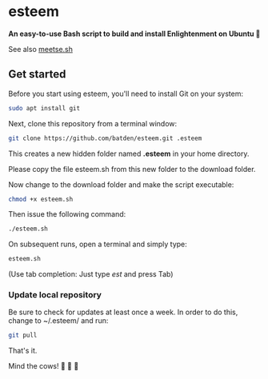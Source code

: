 # esteem

**An easy-to-use Bash script to build and install Enlightenment on Ubuntu :kiss:**

See also [meetse.sh](https://github.com/batden/meetse)

## Get started

Before you start using esteem, you'll need to install Git on your system:

```bash
sudo apt install git
```

Next, clone this repository from a terminal window:

```bash
git clone https://github.com/batden/esteem.git .esteem
```

This creates a new hidden folder named **.esteem** in your home directory.

Please copy the file esteem.sh from this new folder to the download folder.

Now change to the download folder and make the script executable:

```bash
chmod +x esteem.sh
```

Then issue the following command:

```bash
./esteem.sh
```

On subsequent runs, open a terminal and simply type:

```bash
esteem.sh
```

(Use tab completion: Just type *est* and press Tab)

### Update local repository

Be sure to check for updates at least once a week.
In order to do this, change to ~/.esteem/ and run:

```bash
git pull
```

That's it.

Mind the cows! :cow2: :cow2: :cow2:
